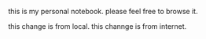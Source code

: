 this is my personal notebook.
please feel free to browse it.

this change is from local.
this channge is from internet.

